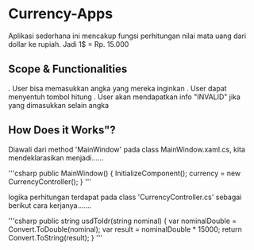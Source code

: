# Currency-Apps

Aplikasi sederhana ini mencakup fungsi perhitungan nilai mata uang dari dollar ke rupiah. Jadi 1$ = Rp. 15.000

## Scope & Functionalities

. User bisa memasukkan angka yang mereka inginkan
. User dapat menyentuh tombol hitung
. User akan mendapatkan info "INVALID" jika yang dimasukkan selain angka

## How Does it Works"?

Diawali dari method 'MainWindow' pada class MainWindow.xaml.cs, kita mendeklarasikan menjadi......

'''csharp
public MainWindow()
        {
            InitializeComponent();
            currency = new CurrencyController();
        }
'''

logika perhitungan terdapat pada class 'CurrencyController.cs' sebagai berikut cara kerjanya.......

'''csharp
public string usdToIdr(string nominal)
        {
            var nominalDouble = Convert.ToDouble(nominal);
            var result = nominalDouble * 15000;
            return Convert.ToString(result);
        }
'''
